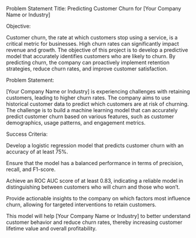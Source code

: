 Problem Statement
Title: Predicting Customer Churn for [Your Company Name or Industry]

Objective:

Customer churn, the rate at which customers stop using a service, is a critical metric for businesses. High churn rates can significantly impact revenue and growth. The objective of this project is to develop a predictive model that accurately identifies customers who are likely to churn. By predicting churn, the company can proactively implement retention strategies, reduce churn rates, and improve customer satisfaction.

Problem Statement:

[Your Company Name or Industry] is experiencing challenges with retaining customers, leading to higher churn rates. The company aims to use historical customer data to predict which customers are at risk of churning. The challenge is to build a machine learning model that can accurately predict customer churn based on various features, such as customer demographics, usage patterns, and engagement metrics.

Success Criteria:

Develop a logistic regression model that predicts customer churn with an accuracy of at least 75%.

Ensure that the model has a balanced performance in terms of precision, recall, and F1-score.

Achieve an ROC AUC score of at least 0.83, indicating a reliable model in distinguishing between customers who will churn and those who won’t.

Provide actionable insights to the company on which factors most influence churn, allowing for targeted interventions to retain customers.

This model will help [Your Company Name or Industry] to better understand customer behavior and reduce churn rates, thereby increasing customer lifetime value and overall profitability.
